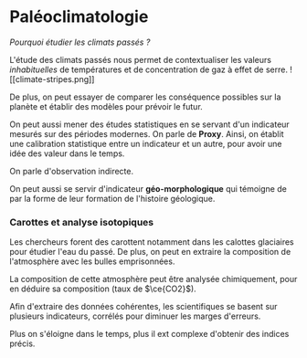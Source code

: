 # Paléoclimatologie

*Pourquoi étudier les climats passés ?*

L'étude des climats passés nous permet de contextualiser les valeurs *inhabituelles* de températures et de concentration de gaz à effet de serre. 
![[climate-stripes.png]]

De plus, on peut essayer de comparer les conséquence possibles sur la planète et établir des modèles pour prévoir le futur. 

On peut aussi mener des études statistiques en se servant d'un indicateur mesurés sur des périodes modernes. On parle de **Proxy**. Ainsi, on établit une calibration statistique entre un indicateur et un autre, pour avoir une idée des valeur dans le temps.

On parle d'observation indirecte. 

On peut aussi se servir d'indicateur **géo-morphologique** qui témoigne de par la forme de leur formation de l'histoire géologique.

### Carottes et analyse isotopiques

Les chercheurs forent des carottent notamment dans les calottes glaciaires pour étudier l'eau du passé. De plus, on peut en extraire la composition de l'atmosphère avec les bulles emprisonnées. 

La composition de cette atmosphère peut être analysée chimiquement, pour en déduire sa composition (taux de $\ce{CO2}$). 

Afin d'extraire des données cohérentes, les scientifiques se basent sur plusieurs indicateurs, corrélés pour diminuer les marges d'erreurs. 

Plus on s'éloigne dans le temps, plus il ext complexe d'obtenir des indices précis. 